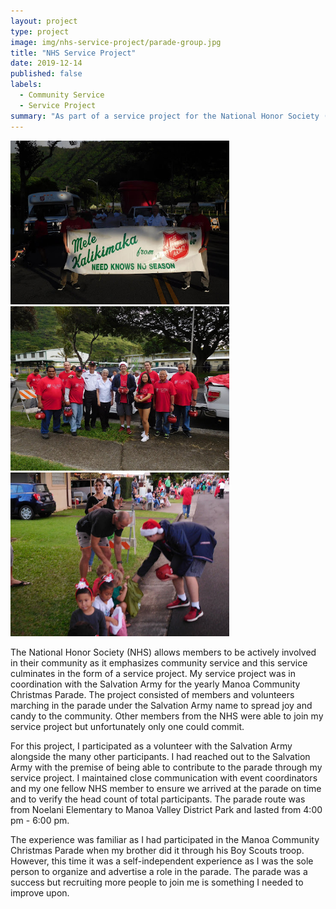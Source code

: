 ```yaml
---
layout: project
type: project
image: img/nhs-service-project/parade-group.jpg
title: "NHS Service Project"
date: 2019-12-14
published: false
labels:
  - Community Service
  - Service Project
summary: "As part of a service project for the National Honor Society (NHS) at my highschool, I organized with the Salvation Army to participate in the 2019 Manoa Christmas Parade."
---
```


<div class="text-center p-4">
  <img width="350px" src="../img/nhs-service-project/banner.jpg" class="img-thumbnail" >
  <img width="350px" src="../img/nhs-service-project/parade-group2.jpg" class="img-thumbnail" >
  <img width="350px" src="../img/nhs-service-project/passing-candy.jpg" class="img-thumbnail" >
</div>

The National Honor Society (NHS) allows members to be actively involved in their community as it emphasizes community service and this service culminates in the form of a service project. My service project was in coordination with the Salvation Army for the yearly Manoa Community Christmas Parade. The project consisted of members and volunteers marching in the parade under the Salvation Army name to spread joy and candy to the community. Other members from the NHS were able to join my service project but unfortunately only one could commit.

For this project, I participated as a volunteer with the Salvation Army alongside the many other participants. I had reached out to the Salvation Army with the premise of being able to contribute to the parade through my service project. I maintained close communication with event coordinators and my one fellow NHS member to ensure we arrived at the parade on time and to verify the head count of total participants. The parade route was from Noelani Elementary to Manoa Valley District Park and lasted from 4:00 pm - 6:00 pm.

The experience was familiar as I had participated in the Manoa Community Christmas Parade when my brother did it through his Boy Scouts troop. However, this time it was a self-independent experience as I was the sole person to organize and advertise a role in the parade. The parade was a success but recruiting more people to join me is something I needed to improve upon.
